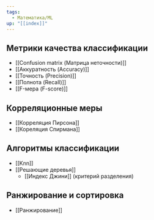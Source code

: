 ```yaml
---
tags:
  - Математика/ML
up: "[[index]]"
---
```

## Метрики качества классификации
- [[Confusion matrix (Матрица неточности)]]
- [[Аккуратность (Accuracy)]]
- [[Точность (Precision)]]
- [[Полнота (Recall)]]
- [[F-мера (F-score)]]

## Корреляционные меры
- [[Корреляция Пирсона]]
- [[Кореляция Спирмана]]

## Алгоритмы классификации
- [[Knn]]
- [[Решающие деревья]]
  - [[Индекс Джини]] (критерий разделения)

## Ранжирование и сортировка
- [[Ранжирование]]